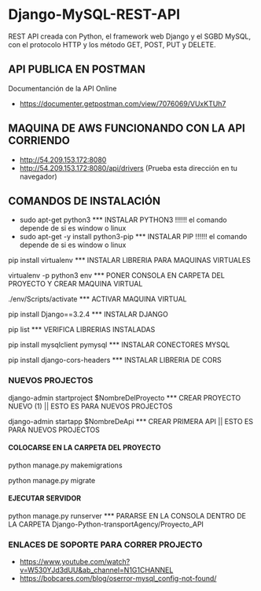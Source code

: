 # Django-MySQL-REST-API

REST API creada con Python, el framework web Django y el SGBD MySQL, con el protocolo HTTP y los método GET, POST, PUT y DELETE.

## API PUBLICA EN POSTMAN
 Documentanción de la API Online
 - https://documenter.getpostman.com/view/7076069/VUxKTUh7
## MAQUINA DE AWS FUNCIONANDO CON LA API CORRIENDO
 - http://54.209.153.172:8080
 - http://54.209.153.172:8080/api/drivers (Prueba esta dirección en tu navegador)
 
## COMANDOS DE INSTALACIÓN

- sudo apt-get python3 *** INSTALAR PYTHON3 !!!!!!  el comando depende de si es window o linux
- sudo apt-get -y install python3-pip *** INSTALAR PIP  !!!!!!  el comando depende de si es window o linux

pip install virtualenv *** INSTALAR LIBRERIA PARA MAQUINAS VIRTUALES

virtualenv -p python3 env *** PONER CONSOLA EN CARPETA DEL PROYECTO Y CREAR MAQUINA VIRTUAL

./env/Scripts/activate *** ACTIVAR MAQUINA VIRTUAL

pip install Django==3.2.4 *** INSTALAR DJANGO

pip list  *** VERIFICA LIBRERIAS INSTALADAS
 
pip install mysqlclient pymysql *** INSTALAR CONECTORES MYSQL

pip install django-cors-headers *** INSTALAR LIBRERIA DE CORS

### NUEVOS PROJECTOS
 
django-admin startproject $NombreDelProyecto *** CREAR PROYECTO NUEVO (1) || ESTO ES PARA NUEVOS PROJECTOS

django-admin startapp $NombreDeApi *** CREAR PRIMERA API || ESTO ES PARA NUEVOS PROJECTOS
 
#### COLOCARSE EN LA CARPETA DEL PROYECTO  

python manage.py makemigrations

python manage.py migrate

#### EJECUTAR SERVIDOR    

python manage.py runserver *** PARARSE EN LA CONSOLA DENTRO DE LA CARPETA     Django-Python-transportAgency/Proyecto_API

### ENLACES DE SOPORTE PARA CORRER PROJECTO
   - https://www.youtube.com/watch?v=W530YJd3dUU&ab_channel=N1G1CHANNEL
   - https://bobcares.com/blog/oserror-mysql_config-not-found/
